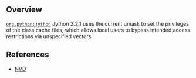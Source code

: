 ## Overview
[`org.python:jython`](http://search.maven.org/#search%7Cga%7C1%7Ca%3A%22jython%22)
Jython 2.2.1 uses the current umask to set the privileges of the class cache files, which allows local users to bypass intended access restrictions via unspecified vectors.

## References
- [NVD](https://web.nvd.nist.gov/view/vuln/detail?vulnId=CVE-2013-2027)